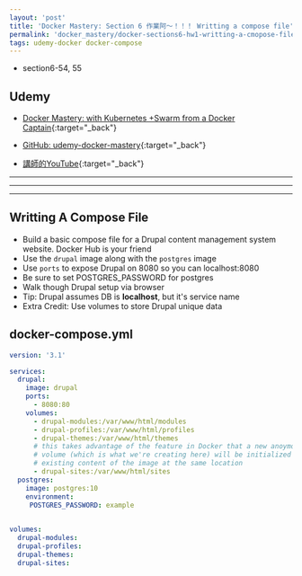 ```yaml
---
layout: 'post'
title: 'Docker Mastery: Section 6 作業阿～！！！ Writting a compose file'
permalink: 'docker_mastery/docker-sections6-hw1-writting-a-cmopose-file'
tags: udemy-docker docker-compose
---
```


- section6-54, 55

## Udemy

- [Docker Mastery: with Kubernetes +Swarm from a Docker Captain](https://www.udemy.com/course/docker-mastery/){:target="_back"}

- [GitHub: udemy-docker-mastery](https://github.com/BretFisher/udemy-docker-mastery){:target="_back"}

- [講師的YouTube](https://www.youtube.com/channel/UC0NErq0RhP51iXx64ZmyVfg){:target="_back"}

---
---
---

## Writting A Compose File

- Build a basic compose file for a Drupal content management system website. Docker Hub is your friend
- Use the `drupal` image along with the `postgres` image
- Use `ports` to expose Drupal on 8080 so you can localhost:8080
- Be sure to set POSTGRES_PASSWORD for postgres
- Walk though Drupal setup via browser
- Tip: Drupal assumes DB is __localhost__, but it's service name
- Extra Credit: Use volumes to store Drupal unique data


## docker-compose.yml

~~~yml
version: '3.1'

services:
  drupal:
    image: drupal
    ports:
      - 8080:80
    volumes: 
      - drupal-modules:/var/www/html/modules
      - drupal-profiles:/var/www/html/profiles
      - drupal-themes:/var/www/html/themes
      # this takes advantage of the feature in Docker that a new anoymous
      # volume (which is what we're creating here) will be initialized with the 
      # existing content of the image at the same location
      - drupal-sites:/var/www/html/sites
  postgres:
    image: postgres:10
    environment:
     POSTGRES_PASSWORD: example
    

volumes:
  drupal-modules:
  drupal-profiles:
  drupal-themes:
  drupal-sites:
~~~

